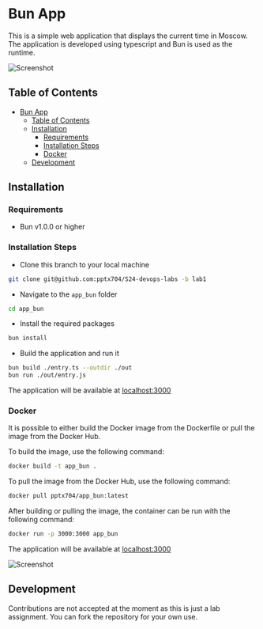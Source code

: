 # Bun App

This is a simple web application that displays the current time in Moscow. The application is developed using typescript and Bun is used as the runtime.

![Screenshot](https://i.postimg.cc/XYVk7s95/image.png)

## Table of Contents

- [Bun App](#bun-app)
  - [Table of Contents](#table-of-contents)
  - [Installation](#installation)
    - [Requirements](#requirements)
    - [Installation Steps](#installation-steps)
    - [Docker](#docker)
  - [Development](#development)

## Installation

### Requirements

- Bun v1.0.0 or higher

### Installation Steps

- Clone this branch to your local machine

```bash
git clone git@github.com:pptx704/S24-devops-labs -b lab1
```

- Navigate to the `app_bun` folder

```bash
cd app_bun
```

- Install the required packages

```bash
bun install
```

- Build the application and run it

```bash
bun build ./entry.ts --outdir ./out
bun run ./out/entry.js
```

The application will be available at [localhost:3000](http://localhost:3000/)

### Docker

It is possible to either build the Docker image from the Dockerfile or pull the image from the Docker Hub.

To build the image, use the following command:

```bash
docker build -t app_bun .
```

To pull the image from the Docker Hub, use the following command:

```bash
docker pull pptx704/app_bun:latest
```

After building or pulling the image, the container can be run with the following command:

```bash
docker run -p 3000:3000 app_bun
```

The application will be available at [localhost:3000](http://localhost:3000/)

![Screenshot](https://i.postimg.cc/90hqgfp9/image.png)

## Development

Contributions are not accepted at the moment as this is just a lab assignment. You can fork the repository for your own use.
